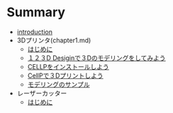 # Summary

* [introduction](README.md)
* 3Dプリンタ(chapter1.md)
   * [はじめに](article1.md)
   * [１２３D Desiginで３Dのモデリングをしてみよう](chapter2.md)
   * [CELLPをインストールしよう](chapter3.md)
   * [CellPで３Dプリントしよう](chapter4.md)
   * [モデリングのサンプル](chapter5.md)
* レーザーカッター
   * [はじめに](article2-1.md)

